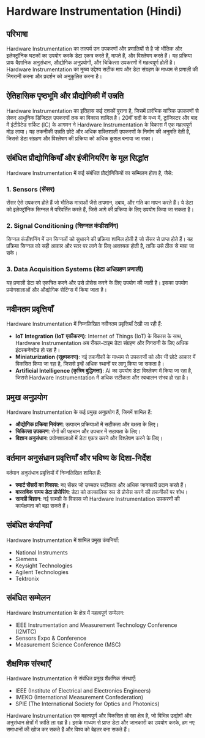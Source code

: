 # Hardware Instrumentation (Hindi)

## परिभाषा

Hardware Instrumentation का तात्पर्य उन उपकरणों और प्रणालियों से है जो भौतिक और इलेक्ट्रॉनिक घटकों का उपयोग करके डेटा एकत्र करते हैं, मापते हैं, और विश्लेषण करते हैं। यह प्रक्रिया प्रायः वैज्ञानिक अनुसंधान, औद्योगिक अनुप्रयोगों, और चिकित्सा उपकरणों में महत्वपूर्ण होती है। Hardware Instrumentation का मुख्य उद्देश्य सटीक माप और डेटा संग्रहण के माध्यम से प्रणाली की निगरानी करना और प्रदर्शन को अनुकूलित करना है।

## ऐतिहासिक पृष्ठभूमि और प्रौद्योगिकी में उन्नति

Hardware Instrumentation का इतिहास कई दशकों पुराना है, जिसमें प्रारंभिक यांत्रिक उपकरणों से लेकर आधुनिक डिजिटल उपकरणों तक का विकास शामिल है। 20वीं सदी के मध्य में, ट्रांजिस्टर और बाद में इंटीग्रेटेड सर्किट (IC) के आगमन ने Hardware Instrumentation के विकास में एक महत्वपूर्ण मोड़ लाया। यह तकनीकी उन्नति छोटे और अधिक शक्तिशाली उपकरणों के निर्माण की अनुमति देती है, जिससे डेटा संग्रहण और विश्लेषण की प्रक्रिया को अधिक कुशल बनाया जा सका।

## संबंधित प्रौद्योगिकियाँ और इंजीनियरिंग के मूल सिद्धांत

Hardware Instrumentation में कई संबंधित प्रौद्योगिकियों का सम्मिलन होता है, जैसे:

### 1. Sensors (सेंसर)
सेंसर ऐसे उपकरण होते हैं जो भौतिक मात्राओं जैसे तापमान, दबाव, और गति का मापन करते हैं। ये डेटा को इलेक्ट्रॉनिक सिग्नल में परिवर्तित करते हैं, जिसे आगे की प्रक्रिया के लिए उपयोग किया जा सकता है।

### 2. Signal Conditioning (सिग्नल कंडीशनिंग)
सिग्नल कंडीशनिंग में उन सिग्नलों को सुधारने की प्रक्रिया शामिल होती है जो सेंसर से प्राप्त होते हैं। यह प्रक्रिया सिग्नल को सही आकार और स्तर पर लाने के लिए आवश्यक होती है, ताकि उसे ठीक से मापा जा सके।

### 3. Data Acquisition Systems (डेटा अधिग्रहण प्रणाली)
यह प्रणाली डेटा को एकत्रित करने और उसे प्रोसेस करने के लिए उपयोग की जाती है। इसका उपयोग प्रयोगशालाओं और औद्योगिक सेटिंग्स में किया जाता है।

## नवीनतम प्रवृत्तियाँ

Hardware Instrumentation में निम्नलिखित नवीनतम प्रवृत्तियाँ देखी जा रही हैं:

- **IoT Integration (IoT एकीकरण)**: Internet of Things (IoT) के विकास के साथ, Hardware Instrumentation अब रीयल-टाइम डेटा संग्रहण और निगरानी के लिए अधिक इंटरकनेक्टेड हो रहा है। 
- **Miniaturization (सूक्ष्मकरण)**: नई तकनीकों के माध्यम से उपकरणों को और भी छोटे आकार में विकसित किया जा रहा है, जिससे इन्हें अधिक स्थानों पर लागू किया जा सकता है।
- **Artificial Intelligence (कृत्रिम बुद्धिमत्ता)**: AI का उपयोग डेटा विश्लेषण में किया जा रहा है, जिससे Hardware Instrumentation में अधिक सटीकता और स्वचालन संभव हो रहा है।

## प्रमुख अनुप्रयोग

Hardware Instrumentation के कई प्रमुख अनुप्रयोग हैं, जिनमें शामिल हैं:

- **औद्योगिक प्रक्रिया नियंत्रण**: उत्पादन प्रक्रियाओं में सटीकता और दक्षता के लिए।
- **चिकित्सा उपकरण**: रोगों की पहचान और उपचार में सहायता के लिए।
- **विज्ञान अनुसंधान**: प्रयोगशालाओं में डेटा एकत्र करने और विश्लेषण करने के लिए।

## वर्तमान अनुसंधान प्रवृत्तियाँ और भविष्य के दिशा-निर्देश

वर्तमान अनुसंधान प्रवृत्तियों में निम्नलिखित शामिल हैं:

- **स्मार्ट सेंसरों का विकास**: नए सेंसर जो उच्चतर सटीकता और अधिक जानकारी प्रदान करते हैं।
- **वास्तविक समय डेटा प्रोसेसिंग**: डेटा को तात्कालिक रूप से प्रोसेस करने की तकनीकों पर शोध।
- **सामग्री विज्ञान**: नई सामग्री के विकास जो Hardware Instrumentation उपकरणों की कार्यक्षमता को बढ़ा सकते हैं।

## संबंधित कंपनियाँ

Hardware Instrumentation में शामिल प्रमुख कंपनियाँ:

- National Instruments
- Siemens
- Keysight Technologies
- Agilent Technologies
- Tektronix

## संबंधित सम्मेलन

Hardware Instrumentation के क्षेत्र में महत्वपूर्ण सम्मेलन:

- IEEE Instrumentation and Measurement Technology Conference (I2MTC)
- Sensors Expo & Conference
- Measurement Science Conference (MSC)

## शैक्षणिक संस्थाएँ

Hardware Instrumentation से संबंधित प्रमुख शैक्षणिक संस्थाएँ:

- IEEE (Institute of Electrical and Electronics Engineers)
- IMEKO (International Measurement Confederation)
- SPIE (The International Society for Optics and Photonics)

Hardware Instrumentation एक महत्वपूर्ण और विकसित हो रहा क्षेत्र है, जो विभिन्न उद्योगों और अनुसंधान क्षेत्रों में क्रांति ला रहा है। इसके माध्यम से प्राप्त डेटा और जानकारी का उपयोग करके, हम नए समाधानों की खोज कर सकते हैं और विश्व को बेहतर बना सकते हैं।
